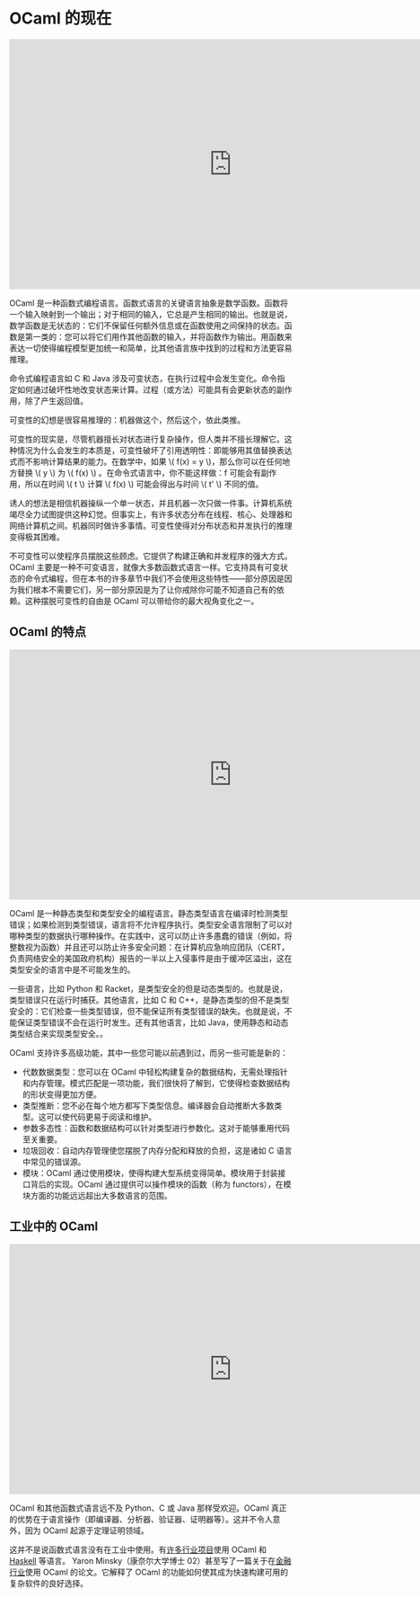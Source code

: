 # OCaml 的现在

<iframe width="791" height="445" src="https://www.youtube.com/embed/JTEwC3HihFc" title="Functional Programming - What | OCaml Programming | Chapter 1 Video 2" frameborder="0" allow="accelerometer; autoplay; clipboard-write; encrypted-media; gyroscope; picture-in-picture; web-share" referrerpolicy="strict-origin-when-cross-origin" allowfullscreen></iframe>


OCaml 是一种函数式编程语言。函数式语言的关键语言抽象是数学函数。函数将一个输入映射到一个输出；对于相同的输入，它总是产生相同的输出。也就是说，数学函数是无状态的：它们不保留任何额外信息或在函数使用之间保持的状态。函数是第一类的：您可以将它们用作其他函数的输入，并将函数作为输出。用函数来表达一切使得编程模型更加统一和简单，比其他语言族中找到的过程和方法更容易推理。

命令式编程语言如 C 和 Java 涉及可变状态，在执行过程中会发生变化。命令指定如何通过破坏性地改变状态来计算。过程（或方法）可能具有会更新状态的副作用，除了产生返回值。

可变性的幻想是很容易推理的：机器做这个，然后这个，依此类推。

可变性的现实是，尽管机器擅长对状态进行复杂操作，但人类并不擅长理解它。这种情况为什么会发生的本质是，可变性破坏了引用透明性：即能够用其值替换表达式而不影响计算结果的能力。在数学中，如果 \\( f(x) = y \\)，那么你可以在任何地方替换 \\( y \\)  为 \\( f(x) \\) 。在命令式语言中，你不能这样做：f 可能会有副作用，所以在时间 \\( t \\) 计算 \\( f(x) \\) 可能会得出与时间 \\( t' \\) 不同的值。

诱人的想法是相信机器操纵一个单一状态，并且机器一次只做一件事。计算机系统竭尽全力试图提供这种幻觉。但事实上，有许多状态分布在线程、核心、处理器和网络计算机之间。机器同时做许多事情。可变性使得对分布状态和并发执行的推理变得极其困难。

不可变性可以使程序员摆脱这些顾虑。它提供了构建正确和并发程序的强大方式。OCaml 主要是一种不可变语言，就像大多数函数式语言一样。它支持具有可变状态的命令式编程，但在本书的许多章节中我们不会使用这些特性——部分原因是因为我们根本不需要它们，另一部分原因是为了让你戒除你可能不知道自己有的依赖。这种摆脱可变性的自由是 OCaml 可以带给你的最大视角变化之一。

## OCaml 的特点

<iframe width="791" height="445" src="https://www.youtube.com/embed/T-DIW1dhYzo" title="OCaml | OCaml Programming | Chapter 1 Video 5" frameborder="0" allow="accelerometer; autoplay; clipboard-write; encrypted-media; gyroscope; picture-in-picture; web-share" referrerpolicy="strict-origin-when-cross-origin" allowfullscreen></iframe>

OCaml 是一种静态类型和类型安全的编程语言。静态类型语言在编译时检测类型错误；如果检测到类型错误，语言将不允许程序执行。类型安全语言限制了可以对哪种类型的数据执行哪种操作。在实践中，这可以防止许多愚蠢的错误（例如，将整数视为函数）并且还可以防止许多安全问题：在计算机应急响应团队（CERT，负责网络安全的美国政府机构）报告的一半以上入侵事件是由于缓冲区溢出，这在类型安全的语言中是不可能发生的。

一些语言，比如 Python 和 Racket，是类型安全的但是动态类型的。也就是说，类型错误只在运行时捕获。其他语言，比如 C 和 C++，是静态类型的但不是类型安全的：它们检查一些类型错误，但不能保证所有类型错误的缺失。也就是说，不能保证类型错误不会在运行时发生。还有其他语言，比如 Java，使用静态和动态类型结合来实现类型安全。。

OCaml 支持许多高级功能，其中一些您可能以前遇到过，而另一些可能是新的：

- 代数数据类型：您可以在 OCaml 中轻松构建复杂的数据结构，无需处理指针和内存管理。模式匹配是一项功能，我们很快将了解到，它使得检查数据结构的形状变得更加方便。
- 类型推断：您不必在每个地方都写下类型信息。编译器会自动推断大多数类型。这可以使代码更易于阅读和维护。
- 参数多态性：函数和数据结构可以针对类型进行参数化。这对于能够重用代码至关重要。
- 垃圾回收：自动内存管理使您摆脱了内存分配和释放的负担，这是诸如 C 语言中常见的错误源。
- 模块：OCaml 通过使用模块，使得构建大型系统变得简单。模块用于封装接口背后的实现。OCaml 通过提供可以操作模块的函数（称为 functors），在模块方面的功能远远超出大多数语言的范围。

## 工业中的 OCaml

<iframe width="791" height="445" src="https://www.youtube.com/embed/eNLm5Xbgmd0" title="Functional Programming - Why Part 2 | OCaml Programming | Chapter 1 Video 4" frameborder="0" allow="accelerometer; autoplay; clipboard-write; encrypted-media; gyroscope; picture-in-picture; web-share" referrerpolicy="strict-origin-when-cross-origin" allowfullscreen></iframe>

OCaml 和其他函数式语言远不及 Python、C 或 Java 那样受欢迎。OCaml 真正的优势在于语言操作（即编译器、分析器、验证器、证明器等）。这并不令人意外，因为 OCaml 起源于定理证明领域。

这并不是说函数式语言没有在工业中使用。有[许多行业项目](https://ocaml.org/industrial-users)使用 OCaml 和 [Haskell](https://wiki.haskell.org/Haskell_in_industry) 等语言。 Yaron Minsky（康奈尔大学博士 02）甚至写了一篇关于在[金融行业](http://www.journals.cambridge.org/abstract_S095679680800676X)使用 OCaml 的论文。它解释了 OCaml 的功能如何使其成为快速构建可用的复杂软件的良好选择。
